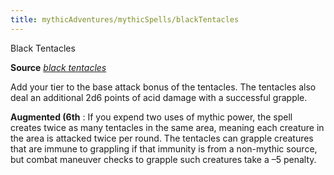 ```yaml
---
title: mythicAdventures/mythicSpells/blackTentacles
---
```

Black Tentacles

**Source** [_black tentacles_](spell_dir/blackTentacles#_black-tentacles)

Add your tier to the base attack bonus of the tentacles. The tentacles also deal an additional 2d6 points of acid damage with a successful grapple.

**Augmented (6th** : If you expend two uses of mythic power, the spell creates twice as many tentacles in the same area, meaning each creature in the area is attacked twice per round. The tentacles can grapple creatures that are immune to grappling if that immunity is from a non-mythic source, but combat maneuver checks to grapple such creatures take a –5 penalty.


